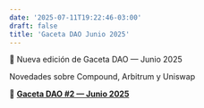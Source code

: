 ```yaml
---
date: '2025-07-11T19:22:46-03:00'
draft: false
title: 'Gaceta DAO Junio 2025'
---
```


🧭 Nueva edición de Gaceta DAO — Junio 2025 

Novedades sobre Compound, Arbitrum y Uniswap

🔗 [**Gaceta DAO #2 — Junio 2025**](https://lokapal2.substack.com/p/gaceta-dao-2-junio-2025)